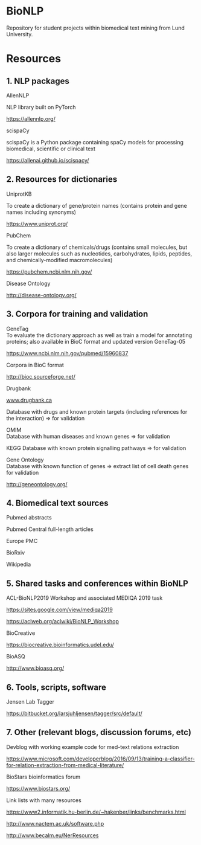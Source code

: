 BioNLP
=======
Repository for student projects within biomedical text mining from Lund University.


# Resources
## 1. NLP packages  
AllenNLP

NLP library built on PyTorch

https://allennlp.org/

scispaCy  

scispaCy is a Python package containing spaCy models for processing biomedical, scientific or clinical text  

https://allenai.github.io/scispacy/


## 2. Resources for dictionaries  
UniprotKB  

To create a dictionary of gene/protein names (contains protein and gene names including synonyms)  

https://www.uniprot.org/

PubChem

To create a dictionary of chemicals/drugs (contains small molecules, but also larger molecules such as nucleotides, carbohydrates, lipids, peptides, and chemically-modified macromolecules) 

https://pubchem.ncbi.nlm.nih.gov/

Disease Ontology  

http://disease-ontology.org/


## 3. Corpora for training and validation  
GeneTag  
To evaluate the dictionary approach as well as train a model for annotating proteins; also available in BioC format and updated version GeneTag-05  

https://www.ncbi.nlm.nih.gov/pubmed/15960837

Corpora in BioC format  

http://bioc.sourceforge.net/

Drugbank

www.drugbank.ca

Database with drugs and known protein targets (including references for the interaction) => for validation  

OMIM  
Database with human diseases and known genes => for validation  

KEGG
Database with known protein signalling pathways => for validation

Gene Ontology  
Database with known function of genes => extract list of cell death genes for validation  

http://geneontology.org/


## 4. Biomedical text sources
Pubmed abstracts

Pubmed Central full-length articles

Europe PMC

BioRxiv

Wikipedia


## 5. Shared tasks and conferences within BioNLP
ACL-BioNLP2019 Workshop and associated MEDIQA 2019 task

https://sites.google.com/view/mediqa2019

https://aclweb.org/aclwiki/BioNLP_Workshop

BioCreative

https://biocreative.bioinformatics.udel.edu/

BioASQ

http://www.bioasq.org/


## 6. Tools, scripts, software
Jensen Lab Tagger

https://bitbucket.org/larsjuhljensen/tagger/src/default/



## 7. Other (relevant blogs, discussion forums, etc)  
Devblog with working example code for med-text relations extraction  

https://www.microsoft.com/developerblog/2016/09/13/training-a-classifier-for-relation-extraction-from-medical-literature/

BioStars bioinformatics forum  

https://www.biostars.org/

Link lists with many resources   

https://www2.informatik.hu-berlin.de/~hakenber/links/benchmarks.html

http://www.nactem.ac.uk/software.php

http://www.becalm.eu/NerResources


